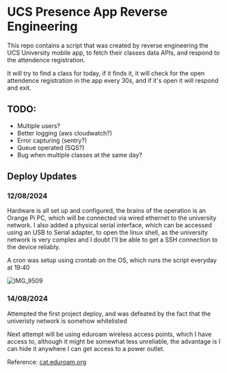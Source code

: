 # UCS Presence App Reverse Engineering

This repo contains a script that was created by reverse engineering the UCS University mobile app, to fetch their classes data APIs, and respond to the attendence registration.

It will try to find a class for today, if it finds it, it will check for the open attendence registration in the app every 30s, and if it's open it will respond and exit.

## TODO:

- Multiple users?
- Better logging (aws cloudwatch?)
- Error capturing (sentry?)
- Queue operated (SQS?)
- Bug when multiple classes at the same day?


## Deploy Updates

### 12/08/2024

Hardware is all set up and configured, the brains of the operation is an Orange Pi PC, which will be connected via wired ethernet to the university network. I also added a physical serial interface, which can be accessed using an USB to Serial adapter, to open the linux shell, as the university network is very complex and I doubt I'll be able to get a SSH connection to the device reliably.

A cron was setup using crontab on the OS, which runs the script everyday at 19:40

![IMG_9509](https://github.com/user-attachments/assets/88b41141-65c7-4359-b28f-64b04ae426de)

### 14/08/2024

Attempted the first project deploy, and was defeated by the fact that the univeristy network is somehow whitelisted

Next attempt will be using eduroam wireless access points, which I have access to, although it might be somewhat less unreliable, the advantage is I can hide it anywhere I can get access to a power outlet.

Reference: [cat.eduroam.org](https://cat.eduroam.org/)
